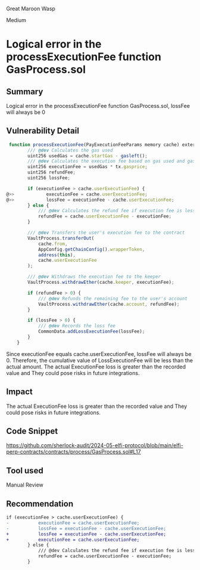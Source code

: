 Great Maroon Wasp

Medium

# Logical error in the processExecutionFee function GasProcess.sol


## Summary
Logical error in the processExecutionFee function GasProcess.sol, lossFee will always be 0

## Vulnerability Detail
```javascript
 function processExecutionFee(PayExecutionFeeParams memory cache) external {
        /// @dev Calculates the gas used
        uint256 usedGas = cache.startGas - gasleft();
        /// @dev Calculates the execution fee based on gas used and gas price
        uint256 executionFee = usedGas * tx.gasprice;
        uint256 refundFee;
        uint256 lossFee;

        if (executionFee > cache.userExecutionFee) {
@>>            executionFee = cache.userExecutionFee;
@>>            lossFee = executionFee - cache.userExecutionFee;
        } else {
            /// @dev Calculates the refund fee if execution fee is less than user's fee
            refundFee = cache.userExecutionFee - executionFee;
        }

        /// @dev Transfers the user's execution fee to the contract
        VaultProcess.transferOut(
            cache.from,
            AppConfig.getChainConfig().wrapperToken,
            address(this),
            cache.userExecutionFee
        );

        /// @dev Withdraws the execution fee to the keeper
        VaultProcess.withdrawEther(cache.keeper, executionFee);

        if (refundFee > 0) {
            /// @dev Refunds the remaining fee to the user's account
            VaultProcess.withdrawEther(cache.account, refundFee);
        }

        if (lossFee > 0) {
            /// @dev Records the loss fee
            CommonData.addLossExecutionFee(lossFee);
        }
    }
```
Since executionFee equals cache.userExecutionFee, lossFee will always be 0. Therefore, the cumulative value of LossExecutionFee will be less than the actual amount. The actual ExecutionFee loss is greater than the recorded value and They could pose risks in future integrations.

## Impact
The actual ExecutionFee loss is greater than the recorded value and They could pose risks in future integrations.

## Code Snippet
https://github.com/sherlock-audit/2024-05-elfi-protocol/blob/main/elfi-perp-contracts/contracts/process/GasProcess.sol#L17
## Tool used

Manual Review

## Recommendation
```diff
if (executionFee > cache.userExecutionFee) {
-           executionFee = cache.userExecutionFee;
-           lossFee = executionFee - cache.userExecutionFee;
+           lossFee = executionFee - cache.userExecutionFee;
+           executionFee = cache.userExecutionFee;
        } else {
            /// @dev Calculates the refund fee if execution fee is less than user's fee
            refundFee = cache.userExecutionFee - executionFee;
        }
```
